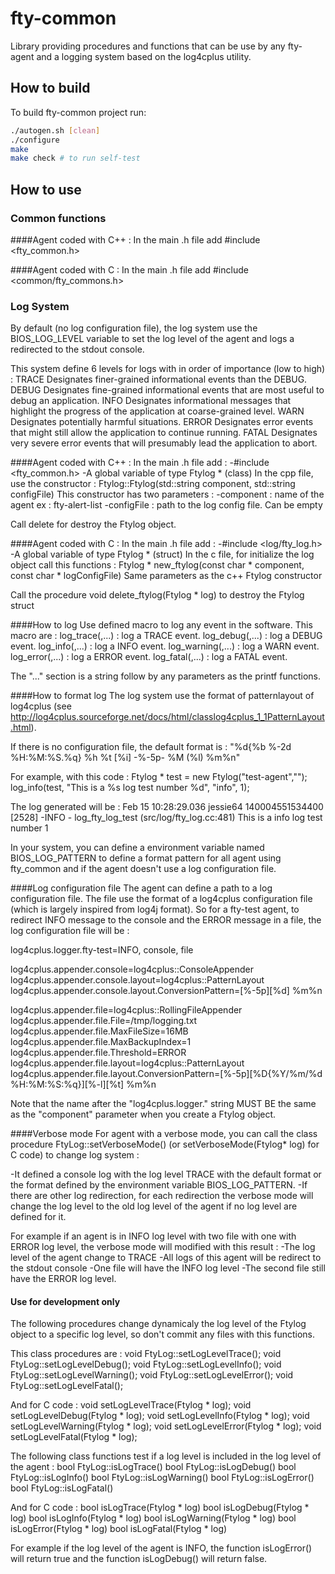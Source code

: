 # fty-common
Library providing procedures and functions that can be use by any fty-agent and
a logging system based on the log4cplus utility. 

## How to build
To build fty-common project run:
```bash
./autogen.sh [clean]
./configure
make
make check # to run self-test
```
## How to use
### Common functions
####Agent coded with C++ : 
In the main .h file add #include <fty_common.h> 

####Agent coded with C : 
In the main .h file add #include <common/fty_commons.h> 

### Log System
By default (no log configuration file), the log system use the BIOS_LOG_LEVEL variable to set the log level of the agent
and logs a redirected to the stdout console.

This system define 6 levels for logs with in order of importance  (low to high) : 
TRACE	Designates finer-grained informational events than the DEBUG.
DEBUG	Designates fine-grained informational events that are most useful to debug an application.
INFO	Designates informational messages that highlight the progress of the application at coarse-grained level.
WARN	Designates potentially harmful situations.
ERROR	Designates error events that might still allow the application to continue running.
FATAL	Designates very severe error events that will presumably lead the application to abort.


####Agent coded with C++ : 
In the main .h file add : 
    -#include <fty_common.h>
    -A global variable of type Ftylog * (class)
In the cpp file, use the constructor : 
Ftylog::Ftylog(std::string component, std::string configFile)
This constructor  has two parameters : 
-component : name of the agent ex : fty-alert-list
-configFile : path to the log config file. Can be empty

Call delete for destroy the Ftylog object.

####Agent coded with C : 
In the main .h file add : 
    -#include <log/fty_log.h>
    -A global variable of type Ftylog * (struct)
In the c file, for initialize the log object call this functions :
Ftylog * new_ftylog(const char * component, const char * logConfigFile)
Same parameters as the c++ Ftylog constructor

Call the procedure void delete_ftylog(Ftylog * log)  to destroy the Ftylog struct

####How to log
Use defined macro to log any event in the software. 
This macro are : 
log_trace(<log object>,...)   : log a TRACE event.
log_debug(<log object>,...)   : log a DEBUG event. 
log_info(<log object>,...)    : log a INFO event.
log_warning(<log object>,...) : log a WARN event.
log_error(<log object>,...)   : log a ERROR event.
log_fatal(<log object>,...)   : log a FATAL event.

The "..." section is a string follow by any parameters as the printf functions.

####How to format log
The log system use the format of patternlayout of log4cplus 
(see http://log4cplus.sourceforge.net/docs/html/classlog4cplus_1_1PatternLayout.html).

If there is no configuration file, the default format is : 
"%d{%b %-2d %H:%M:%S.%q} %h %t [%i] -%-5p- %M (%l) %m%n"

For example, with this code :
Ftylog * test = new Ftylog("test-agent","");
log_info(test, "This is a %s log test number %d", "info", 1);

The log generated will be : 
Feb 15 10:28:29.036 jessie64 140004551534400 [2528] -INFO - log_fty_log_test (src/log/fty_log.cc:481) This is a info log test number 1 

In your system, you can define a environment variable named BIOS_LOG_PATTERN to define
a format pattern for all agent using fty_common and if the agent doesn't use a log configuration file.

####Log configuration file
The agent can define a path to a log configuration file.
The file use the format of a log4cplus configuration file (which is largely inspired from log4j format).
So for a fty-test agent, to redirect INFO message to the console and the ERROR message in a file, 
the log configuration file will be : 


log4cplus.logger.fty-test=INFO, console, file

log4cplus.appender.console=log4cplus::ConsoleAppender
log4cplus.appender.console.layout=log4cplus::PatternLayout
log4cplus.appender.console.layout.ConversionPattern=[%-5p][%d] %m%n

log4cplus.appender.file=log4cplus::RollingFileAppender
log4cplus.appender.file.File=/tmp/logging.txt
log4cplus.appender.file.MaxFileSize=16MB
log4cplus.appender.file.MaxBackupIndex=1
log4cplus.appender.file.Threshold=ERROR
log4cplus.appender.file.layout=log4cplus::PatternLayout
log4cplus.appender.file.layout.ConversionPattern=[%-5p][%D{%Y/%m/%d %H:%M:%S:%q}][%-l][%t] %m%n

Note that the name after the "log4cplus.logger." string MUST BE the same as the "component"
parameter when you create a Ftylog object.

####Verbose mode
For agent with a verbose mode, you can call the class procedure FtyLog::setVerboseMode()
(or setVerboseMode(Ftylog* log) for C code) to change log system : 

-It defined a console log with the log level TRACE with the default format or 
    the format defined by the environment variable BIOS_LOG_PATTERN.
-If there are other log redirection, for each redirection the verbose mode will change 
    the log level to the old log level of the agent if no log level are defined for it.

For example if an agent is in INFO log level with two file with one with ERROR log level, 
the verbose mode will modified with this result : 
-The log level of the agent change to TRACE
-All logs of this agent will be redirect to the stdout console
-One file will have the INFO log level
-The second file still have the ERROR log level.

#### Use for development only 
The following procedures change dynamicaly the log level of the Ftylog object to a specific
log level, so don't commit any files with this functions.

This class procedures are : 
void FtyLog::setLogLevelTrace();
void FtyLog::setLogLevelDebug();
void FtyLog::setLogLevelInfo();
void FtyLog::setLogLevelWarning();
void FtyLog::setLogLevelError();
void FtyLog::setLogLevelFatal();

And for C code : 
void setLogLevelTrace(Ftylog * log);
void setLogLevelDebug(Ftylog * log);
void setLogLevelInfo(Ftylog * log);
void setLogLevelWarning(Ftylog * log);
void setLogLevelError(Ftylog * log);
void setLogLevelFatal(Ftylog * log);

The following class functions test if a log level is included in the log level of the agent : 
 bool FtyLog::isLogTrace()
 bool FtyLog::isLogDebug()
 bool FtyLog::isLogInfo()
 bool FtyLog::isLogWarning()
 bool FtyLog::isLogError()
 bool FtyLog::isLogFatal()

And for C code : 
 bool isLogTrace(Ftylog * log)
 bool isLogDebug(Ftylog * log)
 bool isLogInfo(Ftylog * log)
 bool isLogWarning(Ftylog * log)
 bool isLogError(Ftylog * log)
 bool isLogFatal(Ftylog * log)

For example if the log level of the agent is INFO, the function isLogError() will return true
and the function isLogDebug() will return false.
